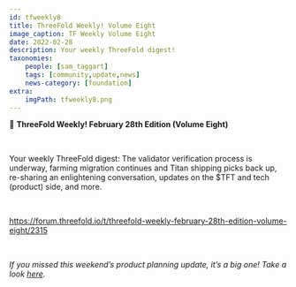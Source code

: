 ```yaml
---
id: tfweekly8
title: ThreeFold Weekly! Volume Eight
image_caption: TF Weekly Volume Eight
date: 2022-02-28
description: Your weekly ThreeFold digest!
taxonomies:
    people: [sam_taggart]
    tags: [community,update,news]
    news-category: [foundation]
extra:
    imgPath: tfweekly8.png
---
```


📰 **ThreeFold Weekly! February 28th Edition (Volume Eight)**

<br/>

Your weekly ThreeFold digest: The validator verification process is underway, farming migration continues and Titan shipping picks back up, re-sharing an enlightening conversation, updates on the $TFT and tech (product) side, and more.

<br/>

https://forum.threefold.io/t/threefold-weekly-february-28th-edition-volume-eight/2315

<br/>

*If you missed this weekend’s product planning update, it’s a big one! Take a look [here](https://forum.threefold.io/t/threefold-product-planning-updates-march-2022/2302?u=hannahcordes).*